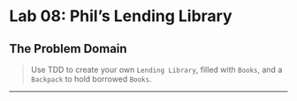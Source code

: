 # Lab 08: Phil’s Lending Library

## The Problem Domain

> Use TDD to create your own `Lending Library`, filled with `Books`, and a `Backpack` to hold borrowed `Books`.

---
